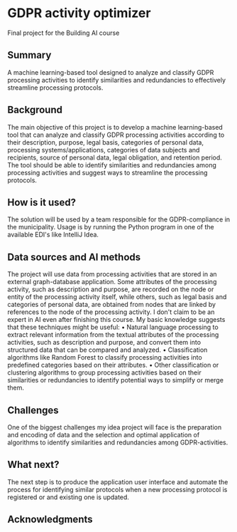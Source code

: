 <!-- This is the markdown template for the final project of the Building AI course, 
created by Reaktor Innovations and University of Helsinki. 
Copy the template, paste it to your GitHub README and edit! -->

# GDPR activity optimizer

Final project for the Building AI course

## Summary

A machine learning-based tool designed to analyze and classify GDPR processing activities to identify similarities and redundancies to effectively streamline processing protocols.

## Background

The main objective of this project is to develop a machine learning-based tool that can analyze and classify GDPR processing activities according to their description, purpose, legal basis, categories of personal data, processing systems/applications, categories of data subjects and recipients, source of personal data, legal obligation, and retention period. The tool should be able to identify similarities and redundancies among processing activities and suggest ways to streamline the processing protocols.

## How is it used?

The solution will be used by a team responsible for the GDPR-compliance in the municipality. Usage is by running the Python program in one of the available EDI's like IntelliJ Idea. 

## Data sources and AI methods
The project will use data from processing activities that are stored in an external graph-database application. Some attributes of the processing activity, such as description and purpose, are recorded on the node or entity of the processing activity itself, while others, such as legal basis and categories of personal data, are obtained from nodes that are linked by references to the node of the processing activity. 
I don't claim to be an expert in AI even after finishing this course. My basic knowledge suggests that these techniques might be useful:
•	Natural language processing to extract relevant information from the textual attributes of the processing activities, such as description and purpose, and convert them into structured data that can be compared and analyzed.
•	Classification algorithms like Random Forest to classify processing activities into predefined categories based on their attributes.
•	Other classification or clustering algorithms to group processing activities based on their similarities or redundancies to identify potential ways to simplify or merge them.

## Challenges

One of the biggest challenges my idea project will face is the preparation and encoding of data and the selection and optimal application of algorithms to identify similarities and redundancies among GDPR-activities.

## What next?

The next step is to produce the application user interface and automate the process for identifying similar protocols when a new processing protocol is registered or and existing one is updated.


## Acknowledgments

